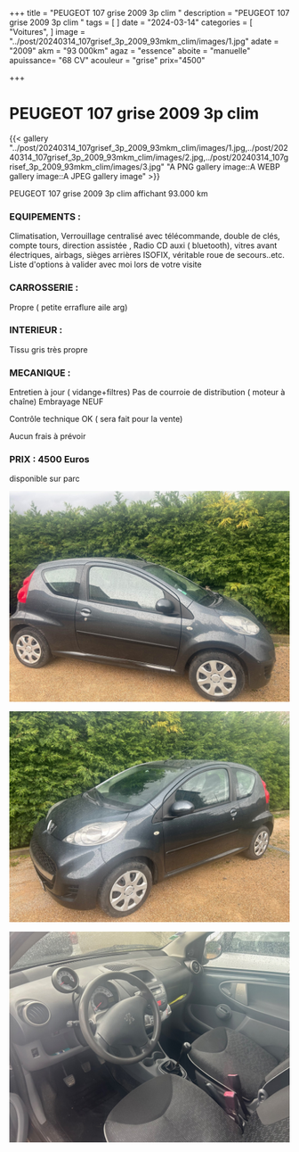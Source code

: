 +++
title = "PEUGEOT 107 grise 2009 3p clim "
description = "PEUGEOT 107 grise 2009 3p clim  "
tags = [
]
date = "2024-03-14"
categories = [
    "Voitures",
]
image = "../post/20240314_107grisef_3p_2009_93mkm_clim/images/1.jpg"
adate = "2009"
akm = "93 000km"
agaz = "essence"
aboite = "manuelle"
apuissance= "68 CV"
acouleur = "grise"
prix="4500"

+++

# PEUGEOT 107 grise 2009 3p clim

{{< gallery  "../post/20240314_107grisef_3p_2009_93mkm_clim/images/1.jpg,../post/20240314_107grisef_3p_2009_93mkm_clim/images/2.jpg,../post/20240314_107grisef_3p_2009_93mkm_clim/images/3.jpg" "A PNG gallery image::A WEBP gallery image::A JPEG gallery image" >}}
 


PEUGEOT 107 grise 2009 3p clim affichant 93.000 km


### EQUIPEMENTS :
Climatisation, Verrouillage centralisé avec télécommande, double de clés, compte tours, direction assistée , Radio CD auxi ( bluetooth), vitres avant électriques, airbags, sièges arrières ISOFIX, véritable roue de secours..etc.
Liste d'options à valider avec moi lors de votre visite


### CARROSSERIE :
Propre  ( petite erraflure aile arg)


### INTERIEUR :
Tissu gris très propre

### MECANIQUE :
Entretien à jour ( vidange+filtres)
Pas de courroie de distribution ( moteur à chaîne)
Embrayage NEUF


Contrôle technique OK ( sera fait pour la vente)

Aucun frais à prévoir


### PRIX : 4500 Euros

disponible sur parc


<!-- more -->


![](images/1.jpg)

![](images/2.jpg)

![](images/3.jpg)

